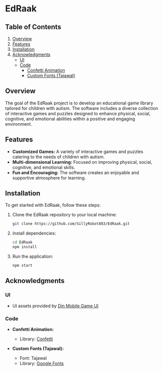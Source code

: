 # EdRaak

## Table of Contents

1. [Overview](#overview)
2. [Features](#features)
3. [Installation](#installation)
4. [Acknowledgments](#acknowledgments)
   - [UI](#UI)
   - [Code](#code)
      - [Confetti Animation](#confetti-animation)
      - [Custom Fonts (Tajawal)](#custom-fonts-tajawal)

## Overview

The goal of the EdRaak project is to develop an educational game library tailored for children with autism. The software includes a diverse collection of interactive games and puzzles designed to enhance physical, social, cognitive, and emotional abilities within a positive and engaging environment.

## Features

- **Customized Games:** A variety of interactive games and puzzles catering to the needs of children with autism.
- **Multi-dimensional Learning:** Focused on improving physical, social, cognitive, and emotional skills.
- **Fun and Encouraging:** The software creates an enjoyable and supportive atmosphere for learning.

## Installation

To get started with EdRaak, follow these steps:

1. Clone the EdRaak repository to your local machine:

   ```bash
   git clone https://github.com/SillyRobot883/EdRaak.git
2. Install dependencies:
   ```bash
   cd EdRaak
   npm install
3. Run the application:
   ```bash
   npm start

## Acknowledgments

### UI

- UI assets provided by [Din Mobile Game UI](https://www.figma.com/community/file/1180593133226454532/din-mobile-game-ui?searchSessionId=ls5c3toa-o3wh097cv2)

### Code

- **Confetti Animation:**
  - Library: [Confetti](https://pub.dev/packages/confetti)

- **Custom Fonts (Tajawal):**
  - Font: Tajawal
  - Library: [Google Fonts](https://pub.dev/packages/google_fonts)
